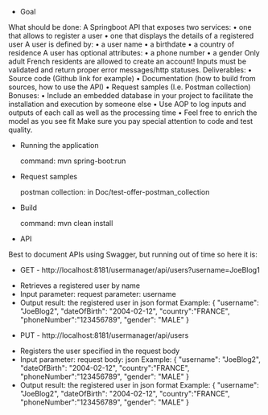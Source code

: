 
* Goal

What should be done:
A Springboot API that exposes two services:
• one that allows to register a user
• one that displays the details of a registered user
A user is defined by:
• a user name
• a birthdate
• a country of residence
A user has optional attributes:
• a phone number
• a gender
Only adult French residents are allowed to create an account!
Inputs must be validated and return proper error messages/http statuses.
Deliverables:
• Source code (Github link for example)
• Documentation (how to build from sources, how to use the API)
• Request samples (I.e. Postman collection)
Bonuses:
• Include an embedded database in your project to facilitate the installation and execution by someone else
• Use AOP to log inputs and outputs of each call as well as the processing time
• Feel free to enrich the model as you see fit
Make sure you pay special attention to code and test quality.

* Running the application

  command:   mvn spring-boot:run


* Request samples


  postman collection: in Doc/test-offer-postman_collection

* Build

  command:   mvn clean install

* API

Best to document APIs using Swagger, but running out of time so here it is:

* GET - http://localhost:8181/usermanager/api/users?username=JoeBlog1
- Retrieves a registered user by name
- Input parameter: request parameter: username
- Output result: the registered user in json format
    Example:
    {
      "username": "JoeBlog2",
      "dateOfBirth": "2004-02-12",
      "country":"FRANCE",
      "phoneNumber":"123456789",
      "gender": "MALE"
    }

* PUT - http://localhost:8181/usermanager/api/users
- Registers the user specified in the request body
- Input parameter: request body: json
  Example:
    {
      "username": "JoeBlog2",
      "dateOfBirth": "2004-02-12",
      "country":"FRANCE",
      "phoneNumber":"123456789",
      "gender": "MALE"
    }
- Output result: the registered user in json format
    Example:
    {
      "username": "JoeBlog2",
      "dateOfBirth": "2004-02-12",
      "country":"FRANCE",
      "phoneNumber":"123456789",
      "gender": "MALE"
    }
